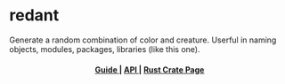 # redant

Generate a random combination of color and creature. Userful in naming objects, modules, packages, libraries (like this one).

<div align="center">
  <h4>
    <a href="https://hamzamohdzubair.github.io/redant/">
      Guide
    </a>
    <span> | </span>
    <a href="https://docs.rs/crate/redant/latest">
      API
    </a>
    <span> | </span>
    <a href="https://crates.io/crates/redant">
      Rust Crate Page
    </a>
  </h4>
</div>